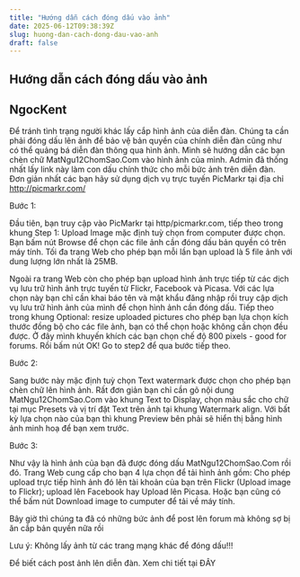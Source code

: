 ```yaml
---
title: "Hướng dẫn cách đóng dấu vào ảnh"
date: 2025-06-12T09:38:39Z
slug: huong-dan-cach-dong-dau-vao-anh
draft: false
---
```


## Hướng dẫn cách đóng dấu vào ảnh

## NgocKent

Để tránh tình trạng người khác lấy cắp hình ảnh của diễn đàn. Chúng ta cần phải đóng dấu lên ảnh để bảo vệ bản quyền của chính diễn đàn cũng như có thể quảng bá diễn đàn thông qua hình ảnh. Mình sẽ hướng dẫn các bạn chèn chữ MatNgu12ChomSao.Com vào hình ảnh của mình. Admin đã thống nhất lấy link này làm con dấu chính thức cho mỗi bức ảnh trên diễn đàn. Đơn giản nhất các bạn hãy sử dụng dịch vụ trực tuyến PicMarkr tại địa chỉ http://picmarkr.com/

Bước 1:

Đầu tiên, bạn truy cập vào PicMarkr tại http/picmarkr.com, tiếp theo trong khung Step 1: Upload Image mặc định tuỳ chọn from computer được chọn. Bạn bấm nút Browse để chọn các file ảnh cần đóng dấu bản quyền có trên máy tính. Tối đa trang Web cho phép bạn mỗi lần bạn upload là 5 file ảnh với dung lượng lớn nhất là 25MB. 



Ngoài ra trang Web còn cho phép bạn upload hình ảnh trực tiếp từ các dịch vụ lưu trữ hình ảnh trực tuyến từ Flickr, Facebook và Picasa. Với các lựa chọn này bạn chỉ cần khai báo tên và mật khẩu đăng nhập rồi truy cập dịch vụ lưu trữ hình ảnh của mình để chọn hình ảnh cần đóng dấu. Tiếp theo trong khung Optional: resize uploaded pictures cho phép bạn lựa chọn kích thước đồng bộ cho các file ảnh, bạn có thể chọn hoặc không cần chọn đều được. Ở đây mình khuyến khích các bạn chọn chế độ 800 pixels - good for forums. Rồi bấm nút OK! Go to step2 để qua bước tiếp theo. 

Bước 2:  

Sang bước này mặc định tuỳ chọn Text watermark được chọn cho phép bạn chèn chữ lên hình ảnh. Rất đơn giản bạn chỉ cần gõ nội dung MatNgu12ChomSao.Com vào khung Text to Display, chọn màu sắc cho chữ tại mục Presets và vị trí đặt Text trên ảnh tại khung Watermark align. Với bất kỳ lựa chọn nào của bạn thì khung Preview bên phải sẽ hiển thị bằng hình ảnh minh hoạ để bạn xem trước.



Bước 3:

Như vậy là hình ảnh của bạn đã được đóng dấu MatNgu12ChomSao.Com rồi đó. Trang Web cung cấp cho bạn 4 lựa chọn để tải hình ảnh gồm: Cho phép upload trực tiếp hình ảnh đó lên tài khoản của bạn trên Flickr (Upload image to Flickr); upload lên Facebook hay Upload lên Picasa. Hoặc bạn cũng có thể bấm nút Download image to cumputer để tải về máy tính.




Bây giờ thì chúng ta đã có những bức ảnh để post lên forum mà không sợ bị ăn cắp bản quyền nữa rồi

Lưu ý: Không lấy ảnh từ các trang mạng khác để đóng dấu!!!

Để biết cách post ảnh lên diễn đàn. Xem chi tiết tại ĐÂY